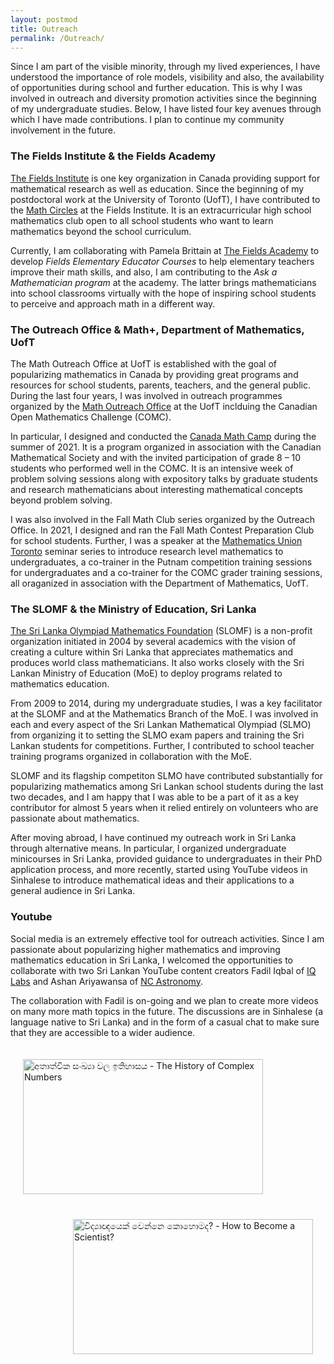 ```yaml
---
layout: postmod      
title: Outreach              
permalink: /Outreach/          
---
```


Since I am part of the visible minority, through my lived experiences, I have understood the importance of role models, visibility and also, the availability of opportunities during school and further education. This is why I was involved in outreach and diversity promotion activities since the beginning of my undergraduate studies. Below, I have listed four key avenues through which I have made contributions. I plan to continue my community involvement in the future. 

### The Fields Institute & the Fields Academy

[The Fields Institute](http://www.fields.utoronto.ca/) is one key organization in Canada providing support for mathematical research as well as education. Since the beginning of my postdoctoral work at the University of Toronto (UofT), I have contributed to the [Math Circles](http://www.fields.utoronto.ca/activities/seminars/math-circles) at the Fields Institute. It is an extracurricular high school mathematics club open to all school students who want to learn mathematics beyond the school curriculum. 

Currently, I am collaborating with Pamela Brittain at [The Fields Academy](https://fieldsacademy.ca/) to develop _Fields Elementary Educator Courses_ to help elementary teachers improve their math skills, and also, I am contributing to the _Ask a Mathematician program_ at the academy. The latter brings mathematicians into school classrooms virtually with the hope of inspiring school students to perceive and approach math in a different way. 

### The Outreach Office & Math+, Department of Mathematics, UofT

The Math Outreach Office at UofT is established with the goal of popularizing mathematics in Canada by providing great programs and resources for school students, parents, teachers, and the general public.  During the last four years, I was involved in outreach programmes organized by the [Math Outreach Office](http://mathplus.math.utoronto.ca/) at the UofT inclduing the Canadian Open Mathematics Challenge (COMC).      

In particular, I designed and conducted the [Canada Math Camp](http://mathplus.math.utoronto.ca/home/cmc) during the summer of 2021. It is a program organized in association with the Canadian Mathematical Society and with the invited participation of grade 8 – 10 students who performed well in the COMC. It is an intensive week of problem solving sessions along with expository talks by graduate students and research mathematicians about interesting mathematical concepts beyond problem solving. 

I was also involved in the Fall Math Club series organized by the Outreach Office. In 2021, I designed and ran the Fall Math Contest Preparation Club for school students. Further, I was a speaker at the [Mathematics Union Toronto](https://mu.math.toronto.edu/home/about-us/) seminar series to introduce research level mathematics to undergraduates, a co-trainer in the Putnam competition training sessions for undergraduates and a co-trainer for the COMC grader training sessions, all oraganized in association with the Department of Mathematics, UofT.     

### The SLOMF & the Ministry of Education, Sri Lanka

[The Sri Lanka Olympiad Mathematics Foundation](https://www.facebook.com/slmathsolympiad/) (SLOMF) is a non-profit organization initiated in 2004 by several academics with the vision of creating a culture within Sri Lanka that appreciates mathematics and produces world class mathematicians. It also works closely with the Sri Lankan Ministry of Education (MoE) to deploy programs related to mathematics education.    

From 2009 to 2014, during my undergraduate studies, I was a key facilitator at the SLOMF and at the Mathematics Branch of the MoE. I was involved in each and every aspect of the Sri Lankan Mathematical Olympiad (SLMO) from organizing it to setting the SLMO exam papers and training the Sri Lankan students for competitions. Further, I contributed to school teacher training programs organized in collaboration with the MoE. 

SLOMF and its flagship competiton SLMO have contributed substantially for popularizing mathematics among Sri Lankan school students during the last two decades, and I am happy that I was able to be a part of it as a key contributor for almost 5 years when it relied entirely on volunteers who are passionate about mathematics. 

After moving abroad, I have continued my outreach work in Sri Lanka through alternative means. In particular, I organized undergraduate minicourses in Sri Lanka, provided guidance to undergraduates in their PhD application process, and more recently, started using YouTube videos in Sinhalese to introduce mathematical ideas and their applications to a general audience in Sri Lanka.  

### Youtube

Social media is an extremely effective tool for outreach activities. Since I am passionate about popularizing higher mathematics and improving mathematics education in Sri Lanka, I welcomed the opportunities to collaborate with two Sri Lankan YouTube content creators Fadil Iqbal of [IQ Labs](https://www.youtube.com/c/IQLabs) and Ashan Ariyawansa of [NC Astronomy](https://www.youtube.com/c/NCAstronomy/). 

The collaboration with Fadil is on-going and we plan to create more videos on many more math topics in the future. The discussions are in Sinhalese (a language native to Sri Lanka) and in the form of a casual chat to make sure that they are accessible to a wider audience. 
        
 <a href="http://www.youtube.com/watch?feature=player_embedded&v=GBrp8-JGOQw" target="_blank"><img align="left" src="https://img.youtube.com/vi/GBrp8-JGOQw/maxresdefault.jpg" title = "අතාත්වික සංඛ්‍යා වල ඉතිහාසය - The History of Complex Numbers" width="384" height="216" hspace="20" vspace="20"/></a> 
<br><br><br><br><br><br><br>
 
<a href="http://www.youtube.com/watch?feature=player_embedded&v=tCJ-_bU4BS0" target="_blank"><img align="right" src="https://img.youtube.com/vi/tCJ-_bU4BS0/maxresdefault.jpg" title = "විද්‍යාඥයෙක් වෙන්නෙ කොහොමද? - How to Become a Scientist?" width="384" height="216" hspace="20" vspace="20"/></a>  

<br><br><br><br><br><br><br>

<!---
<iframe style="display: inline-block;" width="320" height="180" src="https://www.youtube.com/embed/tCJ-_bU4BS0" frameborder="0" allowfullscreen></iframe>
[![IMAGE_ALT](https://img.youtube.com/vi/tCJ-_bU4BS0/0.jpg)](https://www.youtube.com/watch?v=tCJ-_bU4BS0)
1280 x 720 is the dimensions of maxresdefault thumbnails
![]({{ site.baseurl }}/images/kasun.jpg)
-->

